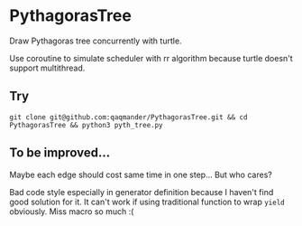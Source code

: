 # PythagorasTree

Draw Pythagoras tree concurrently with turtle.

Use coroutine to simulate scheduler with rr algorithm because turtle doesn't support multithread.

## Try

    git clone git@github.com:qaqmander/PythagorasTree.git && cd PythagorasTree && python3 pyth_tree.py
    
## To be improved...

Maybe each edge should cost same time in one step... But who cares?

Bad code style especially in generator definition because I haven't find good solution for it. It can't work if using traditional function to wrap `yield` obviously. Miss macro so much :( 
